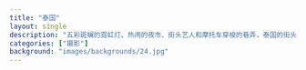 ```yaml
---
title: "泰国"
layout: single
description: "五彩斑斓的霓虹灯、热闹的夜市、街头艺人和摩托车穿梭的巷弄，泰国的街头是流动的画卷，每一帧都讲述着别样的故事。"
categories: ["摄影"]
background: "images/backgrounds/24.jpg"
---
```

